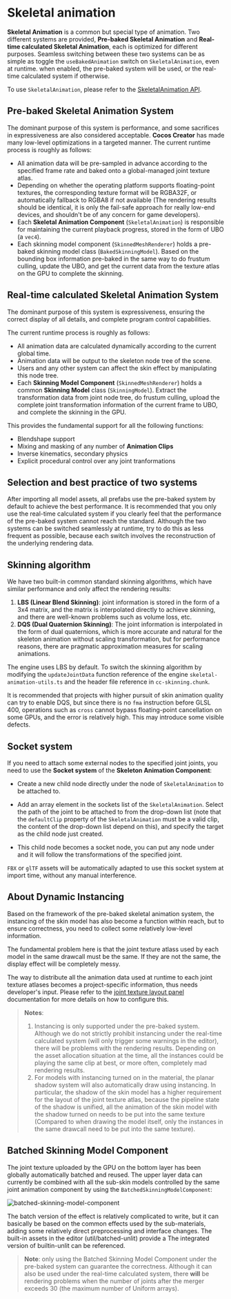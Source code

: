# Skeletal animation

__Skeletal Animation__ is a common but special type of animation. Two different systems are provided, **Pre-baked Skeletal Animation** and **Real-time calculated Skeletal Animation**, each is optimized for different purposes. Seamless switching between these two systems can be as simple as toggle the `useBakedAnimation` switch on `SkeletalAnimation`, even at runtime. when enabled, the pre-baked system will be used, or the real-time calculated system if otherwise.

To use `SkeletalAnimation`, please refer to the [SkeletalAnimation API](__APIDOC__/en/classes/animation.skeletalanimation.html).

## Pre-baked Skeletal Animation System

The dominant purpose of this system is performance, and some sacrifices in expressiveness are also considered acceptable. __Cocos Creator__ has made many low-level optimizations in a targeted manner. The current runtime process is roughly as follows:

- All animation data will be pre-sampled in advance according to the specified frame rate and baked onto a global-managed joint texture atlas.
- Depending on whether the operating platform supports floating-point textures, the corresponding texture format will be RGBA32F, or automatically fallback to RGBA8 if not available (The rendering results should be identical, it is only the fail-safe approach for really low-end devices, and shouldn't be of any concern for game developers).
- Each __Skeletal Animation Component__ (`SkeletalAnimation`) is responsible for maintaining the current playback progress, stored in the form of UBO (a `vec4`).
- Each skinning model component (`SkinnedMeshRenderer`) holds a pre-baked skinning model class (`BakedSkinningModel`). Based on the bounding box information pre-baked in the same way to do frustum culling, update the UBO, and get the current data from the texture atlas on the GPU to complete the skinning.

## Real-time calculated Skeletal Animation System

The dominant purpose of this system is expressiveness, ensuring the correct display of all details, and complete program control capabilities.

The current runtime process is roughly as follows:

- All animation data are calculated dynamically according to the current global time.
- Animation data will be output to the skeleton node tree of the scene.
- Users and any other system can affect the skin effect by manipulating this node tree.
- Each __Skinning Model Component__ (`SkinnedMeshRenderer`) holds a common __Skinning Model__ class (`SkinningModel`). Extract the transformation data from joint node tree, do frustum culling, upload the complete joint transformation information of the current frame to UBO, and complete the skinning in the GPU.

This provides the fundamental support for all the following functions:

- Blendshape support
- Mixing and masking of any number of __Animation Clips__
- Inverse kinematics, secondary physics
- Explicit procedural control over any joint tranformations

## Selection and best practice of two systems

After importing all model assets, all prefabs use the pre-baked system by default to achieve the best performance. It is recommended that you only use the real-time calculated system if you clearly feel that the performance of the pre-baked system cannot reach the standard. Although the two systems can be switched seamlessly at runtime, try to do this as less frequent as possible, because each switch involves the reconstruction of the underlying rendering data.

## Skinning algorithm

We have two built-in common standard skinning algorithms, which have similar performance and only affect the rendering results:

  1. __LBS (Linear Blend Skinning)__: joint information is stored in the form of a 3x4 matrix, and the matrix is ​​interpolated directly to achieve skinning, and there are well-known problems such as volume loss, etc.
  2. __DQS (Dual Quaternion Skinning)__: The joint information is interpolated in the form of dual quaternions, which is more accurate and natural for the skeleton animation without scaling transformation, but for performance reasons, there are pragmatic approximation measures for scaling animations.

The engine uses LBS by default. To switch the skinning algorithm by modifying the `updateJointData` function reference of the engine `skeletal-animation-utils.ts` and the header file reference in `cc-skinning.chunk`.

It is recommended that projects with higher pursuit of skin animation quality can try to enable DQS, but since there is no `fma` instruction before GLSL 400, operations such as `cross` cannot bypass floating-point cancellation on some GPUs, and the error is relatively high. This may introduce some visible defects.

## Socket system

If you need to attach some external nodes to the specified joint joints, you need to use the __Socket system__ of the __Skeleton Animation Component__:

- Create a new child node directly under the node of `SkeletalAnimation` to be attached to.

- Add an array element in the sockets list of the `SkeletalAnimation`. Select the path of the joint to be attached to from the drop-down list (note that the `defaultClip` property of the `SkeletalAnimation` must be a valid clip, the content of the drop-down list depend on this), and specify the target as the child node just created.

- This child node becomes a socket node, you can put any node under and it will follow the transformations of the specified joint.

`FBX` or `glTF` assets will be automatically adapted to use this socket system at import time, without any manual interference.

## About Dynamic Instancing

Based on the framework of the pre-baked skeletal animation system, the instancing of the skin model has also become a function within reach, but to ensure correctness, you need to collect some relatively low-level information.

The fundamental problem here is that the joint texture atlass used by each model in the same drawcall must be the same. If they are not the same, the display effect will be completely messy.

The way to distribute all the animation data used at runtime to each joint texture atlases becomes a project-specific information, thus needs developer's input. Please refer to the [joint texture layout panel](../../editor/project/joint-texture-layout.md) documentation for more details on how to configure this.

> **Notes**:
> 1. Instancing is only supported under the pre-baked system. Although we do not strictly prohibit instancing under the real-time calculated system (will only trigger some warnings in the editor), there will be problems with the rendering results. Depending on the asset allocation situation at the time, all the instances could be playing the same clip at best, or more often, completely mad rendering results.
> 2. For models with instancing turned on in the material, the planar shadow system will also automatically draw using instancing. In particular, the shadow of the skin model has a higher requirement for the layout of the joint texture atlas, because the pipeline state of the shadow is unified, all the animation of the skin model with the shadow turned on needs to be put into the same texture (Compared to when drawing the model itself, only the instances in the same drawcall need to be put into the same texture).

## Batched Skinning Model Component

The joint texture uploaded by the GPU on the bottom layer has been globally automatically batched and reused. The upper layer data can currently be combined with all the sub-skin models controlled by the same joint animation component by using the `BatchedSkinningModelComponent`:

![batched-skinning-model-component](batched-skinning-model-component.png)

The batch version of the effect is relatively complicated to write, but it can basically be based on the common effects used by the sub-materials, adding some relatively direct preprocessing and interface changes. The built-in assets in the editor (util/batched-unlit) provide a The integrated version of builtin-unlit can be referenced.

> **Note**: only using the Batched Skinning Model Component under the pre-baked system can guarantee the correctness. Although it can also be used under the real-time calculated system, there **will** be rendering problems when the number of joints after the merger exceeds 30 (the maximum number of Uniform arrays).

